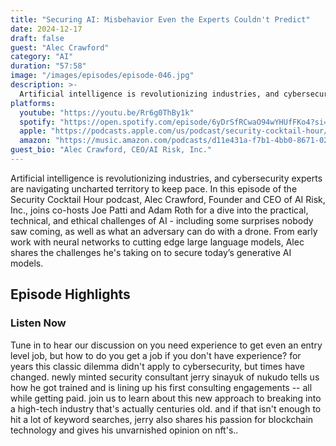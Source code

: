 ```yaml
---
title: "Securing AI: Misbehavior Even the Experts Couldn't Predict"
date: 2024-12-17
draft: false
guest: "Alec Crawford"
category: "AI"
duration: "57:58"
image: "/images/episodes/episode-046.jpg"
description: >-
  Artificial intelligence is revolutionizing industries, and cybersecurity experts are navigating uncharted territory to keep pace. In this episode of the Security Cocktail Hour podcast, Alec Crawford, Founder and CEO of AI Risk, Inc., joins co-hosts Joe Patti and Adam Roth for a dive into the practical, technical, and ethical challenges of AI - including some surprises nobody saw coming, as well as what an adversary can do with a drone. From early work with neural networks to cutting edge large language models, Alec shares the challenges he's taking on to secure today's generative AI models.
platforms:
  youtube: "https://youtu.be/Rr6g0ThBy1k"
  spotify: "https://open.spotify.com/episode/6yDrSfRCwaO94wYHUfFKo4?si=26c8809d0b27438f"
  apple: "https://podcasts.apple.com/us/podcast/security-cocktail-hour/id1679376200?i=1000680700087"
  amazon: "https://music.amazon.com/podcasts/d11e431a-f7b1-4bb0-8671-024afce9ade6/security-cocktail-hour"
guest_bio: "Alec Crawford, CEO/AI Risk, Inc."
---
```


Artificial intelligence is revolutionizing industries, and cybersecurity experts are navigating uncharted territory to keep pace. In this episode of the Security Cocktail Hour podcast, Alec Crawford, Founder and CEO of AI Risk, Inc., joins co-hosts Joe Patti and Adam Roth for a dive into the practical, technical, and ethical challenges of AI - including some surprises nobody saw coming, as well as what an adversary can do with a drone. From early work with neural networks to cutting edge large language models, Alec shares the challenges he's taking on to secure today’s generative AI models.

## Episode Highlights

### Listen Now

Tune in to hear our discussion on you need experience to get even an entry level job, but how to do you get a job if you don't have experience? for years this classic dilemma didn't apply to cybersecurity, but times have changed. newly minted security consultant jerry sinayuk of nukudo tells us how he got trained and is lining up his first consulting engagements -- all while getting paid. join us to learn about this new approach to breaking into a high-tech industry that's actually centuries old.  and if that isn't enough to hit a lot of keyword searches, jerry also shares his passion for blockchain technology and gives his unvarnished opinion on nft's..